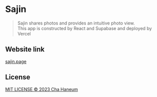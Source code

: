 # Sajin
> Sajin shares photos and provides an intuitive photo view.
> <br/>
> This app is constructed by React and Supabase and deployed by Vercel

## Website link
[sajin.page](https://sajin.page/)

## License
[MIT LICENSE &copy; 2023 Cha Haneum](.github/LICENSE)